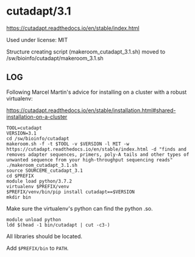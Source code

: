 cutadapt/3.1
========================

<https://cutadapt.readthedocs.io/en/stable/index.html>

Used under license:
MIT

Structure creating script (makeroom_cutadapt_3.1.sh) moved to /sw/bioinfo/cutadapt/makeroom_3.1.sh

LOG
---

Following Marcel Martin's advice for installing on a cluster with a robust virtualenv:

<https://cutadapt.readthedocs.io/en/stable/installation.html#shared-installation-on-a-cluster>

    TOOL=cutadapt
    VERSION=3.1
    cd /sw/bioinfo/cutadapt
    makeroom.sh -f -t $TOOL -v $VERSION -l MIT -w https://cutadapt.readthedocs.io/en/stable/index.html -d "finds and removes adapter sequences, primers, poly-A tails and other types of unwanted sequence from your high-throughput sequencing reads" 
    ./makeroom_cutadapt_3.1.sh 
    source SOURCEME_cutadapt_3.1
    cd $PREFIX
    module load python/3.7.2
    virtualenv $PREFIX/venv
    $PREFIX/venv/bin/pip install cutadapt==$VERSION
    mkdir bin

Make sure the virtualenv's python can find the python .so.

    module unload python
    ldd $(head -1 bin/cutadapt | cut -c3-)

All libraries should be located.

Add `$PREFIX/bin` to `PATH`.

